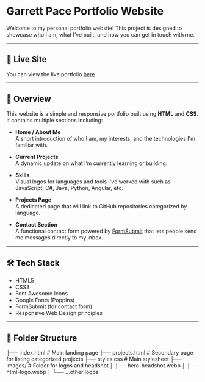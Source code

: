 # Garrett Pace Portfolio Website

Welcome to my personal portfolio website! This project is designed to showcase who I am, what I’ve built, and how you can get in touch with me.

---

## 🔗 Live Site
You can view the live portfolio [here](https://garrett-pace.github.io)

---

## 📄 Overview

This website is a simple and responsive portfolio built using **HTML** and **CSS**. It contains multiple sections including:

- **Home / About Me**  
  A short introduction of who I am, my interests, and the technologies I'm familiar with.

- **Current Projects**  
  A dynamic update on what I’m currently learning or building.

- **Skills**  
  Visual logos for languages and tools I've worked with such as JavaScript, C#, Java, Python, Angular, etc.

- **Projects Page**  
  A dedicated page that will link to GitHub repositories categorized by language.

- **Contact Section**  
  A functional contact form powered by [FormSubmit](https://formsubmit.co/) that lets people send me messages directly to my inbox.

---

## 🛠️ Tech Stack

- HTML5
- CSS3
- Font Awesome Icons
- Google Fonts (Poppins)
- FormSubmit (for contact form)
- Responsive Web Design principles

---

## 📁 Folder Structure

├── index.html # Main landing page
├── projects.html # Secondary page for listing categorized projects
├── styles.css # Main stylesheet
├── images/ # Folder for logos and headshot
│ ├── hero-headshot.webp
│ ├── html-logo.webp
│ └── ...other logos